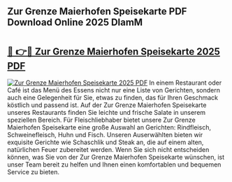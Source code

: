 ## Zur Grenze Maierhofen Speisekarte PDF Download Online 2025 DIamM

# <h2><a href="http://gc869mb.nevu.top/?p=Zur+Grenze+Maierhofen+Speisekarte">🔗 👉🔴 Zur Grenze Maierhofen Speisekarte 2025 PDF</a></h2>

[![Zur Grenze Maierhofen Speisekarte 2025 PDF](https://i.imgur.com/dBaPXMq.png)](http://gc869mb.nevu.top/?p=Zur+Grenze+Maierhofen+Speisekarte)
In einem Restaurant oder Café ist das Menü des Essens nicht nur eine Liste von Gerichten, sondern auch eine Gelegenheit für Sie, etwas zu finden, das für Ihren Geschmack köstlich und passend ist. Auf der Zur Grenze Maierhofen Speisekarte unseres Restaurants finden Sie leichte und frische Salate in unserem speziellen Bereich. Für Fleischliebhaber bietet unsere Zur Grenze Maierhofen Speisekarte eine große Auswahl an Gerichten: Rindfleisch, Schweinefleisch, Huhn und Fisch. Unseren Auserwählten bieten wir exquisite Gerichte wie Schaschlik und Steak an, die auf einem alten, natürlichen Feuer zubereitet werden. Wenn Sie sich nicht entscheiden können, was Sie von der Zur Grenze Maierhofen Speisekarte wünschen, ist unser Team bereit zu helfen und Ihnen einen komfortablen und bequemen Service zu bieten.
